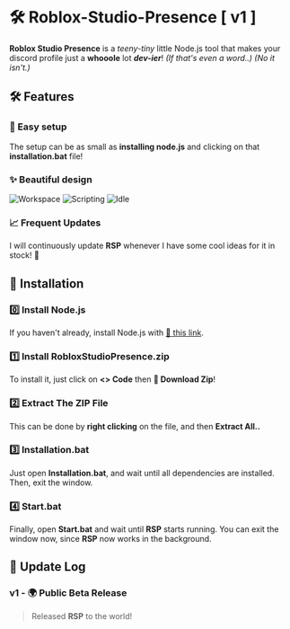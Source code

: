 # 🛠️ Roblox-Studio-Presence [ v1 ]
**Roblox Studio Presence** is a *teeny-tiny* little Node.js tool that makes your discord profile just a **whooole** lot ***dev-ier***!
*(If that's even a word..) (No it isn't.)*

## 🛠️ Features
### **🔁 Easy setup**
The setup can be as small as **installing node.js** and clicking on that **installation.bat** file!
### **✨ Beautiful design**
![Workspace](https://github.com/user-attachments/assets/a0425033-6033-4529-acd2-d037e23a30e5)
![Scripting](https://github.com/user-attachments/assets/67a4bfac-0928-4b21-b98a-97eab9d77930)
![Idle](https://github.com/user-attachments/assets/cb2114d4-d96e-445e-87fd-cf2034de05d7)
### **📈 Frequent Updates**
I will continuously update **RSP** whenever I have some cool ideas for it in stock! :100:

## 🔽 Installation
### 0️⃣ Install Node.js
If you haven't already, install Node.js with [🔗 this link](https://nodejs.org/).
### 1️⃣ Install RobloxStudioPresence.zip
To install it, just click on **<> Code** then **📁 Download Zip**!
### 2️⃣ Extract The ZIP File
This can be done by **right clicking** on the file, and then **Extract All..**
### 3️⃣ Installation.bat
Just open **Installation.bat**, and wait until all dependencies are installed.
Then, exit the window.
### 4️⃣ Start.bat
Finally, open **Start.bat** and wait until **RSP** starts running.
You can exit the window now, since **RSP** now works in the background.

## 📝 Update Log
### v1 - 🌍 Public Beta Release
> Released **RSP** to the world!
